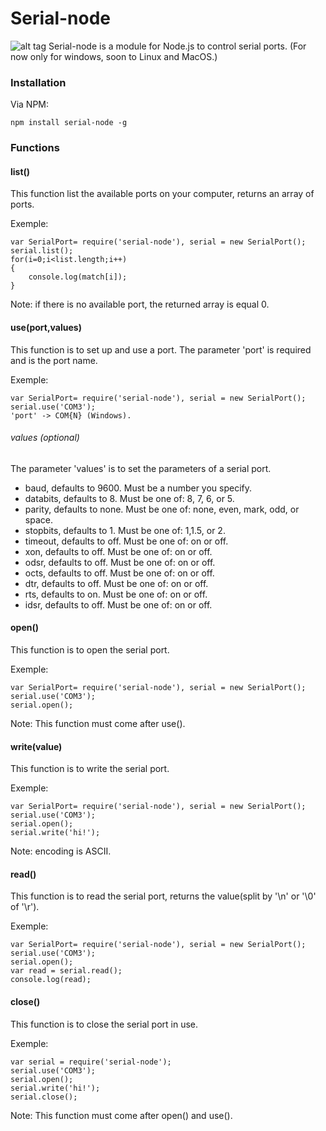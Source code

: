 # Serial-node
![alt tag](http://s32.postimg.org/3rpwkphg5/Serial_simbol.png)
Serial-node is a module for Node.js to control serial ports. (For now only for windows, soon to Linux and MacOS.)
### Installation
Via NPM:
```
npm install serial-node -g
```
### Functions
#### list()
This function list the available ports on your computer, returns an array of ports. 

Exemple:
```
var SerialPort= require('serial-node'), serial = new SerialPort();
serial.list();
for(i=0;i<list.length;i++) 
{
    console.log(match[i]); 
}
```
Note: if there is no available port, the returned array is equal 0.
#### use(port,values)
This function is to set up and use a port. 
The parameter 'port' is required and is the port name. 

Exemple:
```
var SerialPort= require('serial-node'), serial = new SerialPort();
serial.use('COM3');
'port' -> COM{N} (Windows).
```
###### values (optional)
The parameter 'values' is to set the parameters of a serial port.

 * baud, defaults to 9600. Must be a number you specify.
 * databits, defaults to 8. Must be one of: 8, 7, 6, or 5.
 * parity, defaults to none. Must be one of: none, even, mark, odd, or space.
 * stopbits, defaults to 1. Must be one of: 1,1.5, or 2.
 * timeout, defaults to off. Must be one of: on or off.
 * xon, defaults to off. Must be one of: on or off.
 * odsr, defaults to off. Must be one of: on or off.
 * octs, defaults to off. Must be one of: on or off.
 * dtr, defaults to off. Must be one of: on or off. 
 * rts, defaults to on. Must be one of: on or off.
 * idsr, defaults to off. Must be one of: on or off.
 
#### open()
This function is to open the serial port. 

Exemple: 
```
var SerialPort= require('serial-node'), serial = new SerialPort();
serial.use('COM3');
serial.open();
```
Note: This function must come after use().
#### write(value)
This function is to write the serial port. 

Exemple: 
```
var SerialPort= require('serial-node'), serial = new SerialPort();
serial.use('COM3');
serial.open();
serial.write('hi!');
```
Note: encoding is ASCII.
#### read()
This function is to read the serial port, returns the value(split by '\n' or '\0' of '\r'). 

Exemple: 
```
var SerialPort= require('serial-node'), serial = new SerialPort();
serial.use('COM3');
serial.open();
var read = serial.read();
console.log(read);
```
#### close()
This function is to close the serial port in use.

Exemple:
```
var serial = require('serial-node');
serial.use('COM3');
serial.open();
serial.write('hi!');
serial.close();
```
Note: This function must come after open() and use().
